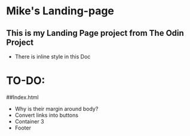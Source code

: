 # Mike's Landing-page

## This is my Landing Page project from The Odin Project
- There is inline style in this Doc

# TO-DO:

##Index.html
- Why is their margin around body?
- Convert links into buttons
- Container 3
- Footer